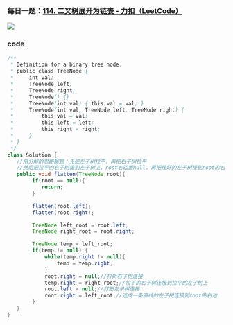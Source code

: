 ### 每日一题：[114. 二叉树展开为链表 - 力扣（LeetCode）](https://leetcode.cn/problems/flatten-binary-tree-to-linked-list/description/)

![](https://younglion.oss-cn-beijing.aliyuncs.com/%E5%B1%8F%E5%B9%95%E6%88%AA%E5%9B%BE%202024-04-22%20205352.png)

### code

```java
/**
 * Definition for a binary tree node.
 * public class TreeNode {
 *     int val;
 *     TreeNode left;
 *     TreeNode right;
 *     TreeNode() {}
 *     TreeNode(int val) { this.val = val; }
 *     TreeNode(int val, TreeNode left, TreeNode right) {
 *         this.val = val;
 *         this.left = left;
 *         this.right = right;
 *     }
 * }
 */
class Solution {
   //用分解的思路解题：先把左子树拉平，再把右子树拉平
   //然后把拉平的右子树接到左子树上，root右边置null，再把接好的左子树接到root的右子树
   public void flatten(TreeNode root){
        if(root == null){
           return;
        }

        flatten(root.left);
        flatten(root.right);

        TreeNode left_root = root.left;
        TreeNode right_root = root.right;

        TreeNode temp = left_root;
        if(temp != null) {
            while(temp.right != null){
                temp = temp.right;
            }
            root.right = null;//打断右子树连接
            temp.right = right_root;//拉平的右子树连接到拉平的左子树上
            root.left = null;//打断左子树连接
            root.right = left_root;//连成一条直线的左子树连接到root的右边
        }
   }
}
```


